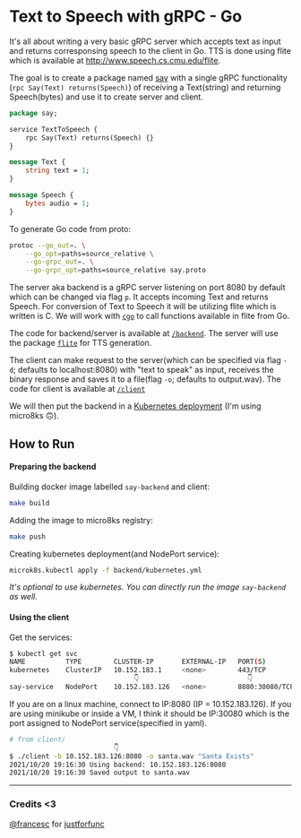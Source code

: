 # Text to Speech with gRPC - Go

It's all about writing a very basic gRPC server which accepts text as input and returns corresponsing speech to the client in Go. TTS is done using flite which is available at http://www.speech.cs.cmu.edu/flite.

The goal is to create a package named [say](./say) with a single gRPC functionality (`rpc Say(Text) returns(Speech)`) of receiving a Text(string) and returning Speech(bytes) and use it to create server and client.

```proto
package say;

service TextToSpeech {
    rpc Say(Text) returns(Speech) {}
}

message Text {
    string text = 1;
}

message Speech {
    bytes audio = 1;
}
```

To generate Go code from proto:
```sh
protoc --go_out=. \
    --go_opt=paths=source_relative \
    --go-grpc_out=. \
    --go-grpc_opt=paths=source_relative say.proto
```

The server aka backend is a gRPC server listening on port 8080 by default which can be changed via flag `p`. It accepts incoming Text and returns Speech. For conversion of Text to Speech it will be utilizing flite which is written is C. We will work with [`cgo`](https://golang.org/cmd/cgo/) to call functions available in flite from Go.

The code for backend/server is available at [`/backend`](./backend). The server will use the package [`flite`](./flite) for TTS generation.

The client can make request to the server(which can be specified via flag `-d`; defaults to localhost:8080) with "text to speak" as input, receives the binary response and saves it to a file(flag `-o`; defaults to output.wav). The code for client is available at [`/client`](./client)

We will then put the backend in a [Kubernetes deployment](./backend/kubernetes.yml) (I'm using micro8ks 🙃).

## How to Run
#### Preparing the backend
Building docker image labelled `say-backend` and client:
```sh
make build
```

Adding the image to micro8ks registry:
```sh
make push
```

Creating kubernetes deployment(and NodePort service):
```sh
microk8s.kubectl apply -f backend/kubernetes.yml
```
*It's optional to use kubernetes. You can directly run the image `say-backend` as well.*

#### Using the client
Get the services:
```sh
$ kubectl get svc
NAME          TYPE        CLUSTER-IP       EXTERNAL-IP   PORT(S)          AGE
kubernetes    ClusterIP   10.152.183.1     <none>        443/TCP          32h
                               👇                           👇
say-service   NodePort    10.152.183.126   <none>        8080:30080/TCP   3h38m
```
If you are on a linux machine, connect to IP:8080 (IP = 10.152.183.126). If you are using minikube or inside a VM, I think it should be IP:30080 which is the port assigned to NodePort service(specified in yaml).

```sh
# from client/
                          👇 
$ ./client -b 10.152.183.126:8080 -o santa.wav "Santa Exists"
2021/10/20 19:16:30 Using backend: 10.152.183.126:8080
2021/10/20 19:16:30 Saved output to santa.wav
```

---
### Credits <3
[@francesc](https://twitter.com/francesc) for [justforfunc](https://www.youtube.com/c/justforfunc)